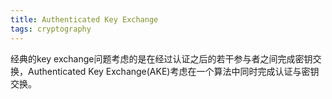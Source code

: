 ```yaml
---
title: Authenticated Key Exchange
tags: cryptography
---
```


经典的key exchange问题考虑的是在经过认证之后的若干参与者之间完成密钥交换，Authenticated Key Exchange(AKE)考虑在一个算法中同时完成认证与密钥交换。
